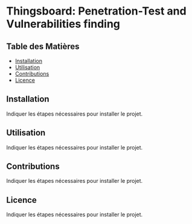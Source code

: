 # Thingsboard: Penetration-Test and Vulnerabilities finding

## Table des Matières
- [Installation](#installation)
- [Utilisation](#utilisation)
- [Contributions](#contributions)
- [Licence](#licence)


## Installation
Indiquer les étapes nécessaires pour installer le projet.

## Utilisation
Indiquer les étapes nécessaires pour installer le projet.

## Contributions
Indiquer les étapes nécessaires pour installer le projet.

## Licence
Indiquer les étapes nécessaires pour installer le projet.
